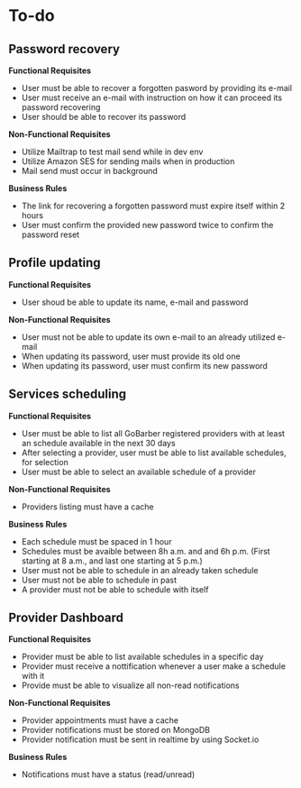 # To-do

## Password recovery

**Functional Requisites**

- User must be able to recover a forgotten pasword by providing its e-mail
- User must receive an e-mail with instruction on how it can proceed its password recovering
- User should be able to recover its password

**Non-Functional Requisites**

- Utilize Mailtrap to test mail send while in dev env
- Utilize Amazon SES for sending mails when in production
- Mail send must occur in background

**Business Rules**

- The link for recovering a forgotten password must expire itself within 2 hours
- User must confirm the provided new password twice to confirm the password reset

## Profile updating

**Functional Requisites**

- User shoud be able to update its name, e-mail and password

**Non-Functional Requisites**

- User must not be able to update its own e-mail to an already utilized e-mail
- When updating its password, user must provide its old one
- When updating its password, user must confirm its new password

## Services scheduling

**Functional Requisites**

- User must be able to list all GoBarber registered providers with at least an schedule available in the next 30 days
- After selecting a provider, user must be able to list available schedules, for selection
- User must be able to select an available schedule of a provider

**Non-Functional Requisites**

- Providers listing must have a cache

**Business Rules**

- Each schedule must be spaced in 1 hour
- Schedules must be avaible between 8h a.m. and and 6h p.m. (First starting at 8 a.m., and last one starting at 5 p.m.)
- User must not be able to schedule in an already taken schedule
- User must not be able to schedule in past
- A provider must not be able to schedule with itself

## Provider Dashboard

**Functional Requisites**

- Provider must be able to list available schedules in a specific day
- Provider must receive a nottification whenever a user make a schedule with it
- Provide must be able to visualize all non-read notifications

**Non-Functional Requisites**

- Provider appointments must have a cache
- Provider notifications must be stored on MongoDB
- Provider notification must be sent in realtime by using Socket.io

**Business Rules**

- Notifications must have a status (read/unread)
